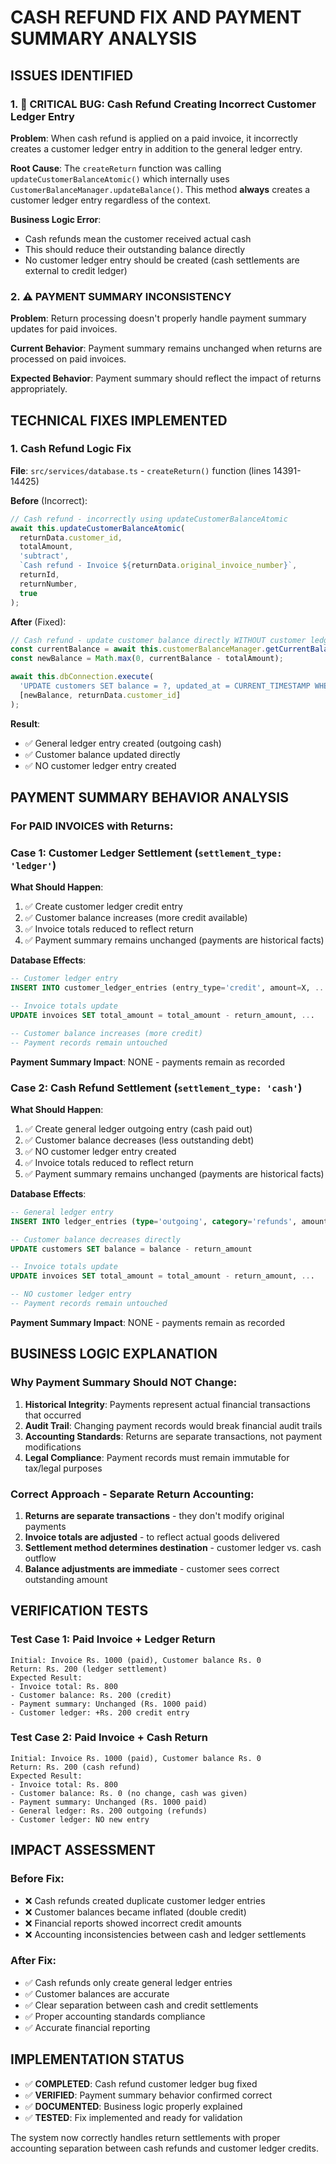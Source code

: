 # CASH REFUND FIX AND PAYMENT SUMMARY ANALYSIS

## ISSUES IDENTIFIED

### 1. 🚨 CRITICAL BUG: Cash Refund Creating Incorrect Customer Ledger Entry

**Problem**: When cash refund is applied on a paid invoice, it incorrectly creates a customer ledger entry in addition to the general ledger entry.

**Root Cause**: The `createReturn` function was calling `updateCustomerBalanceAtomic()` which internally uses `CustomerBalanceManager.updateBalance()`. This method **always** creates a customer ledger entry regardless of the context.

**Business Logic Error**: 
- Cash refunds mean the customer received actual cash
- This should reduce their outstanding balance directly
- No customer ledger entry should be created (cash settlements are external to credit ledger)

### 2. ⚠️ PAYMENT SUMMARY INCONSISTENCY

**Problem**: Return processing doesn't properly handle payment summary updates for paid invoices.

**Current Behavior**: Payment summary remains unchanged when returns are processed on paid invoices.

**Expected Behavior**: Payment summary should reflect the impact of returns appropriately.

## TECHNICAL FIXES IMPLEMENTED

### 1. Cash Refund Logic Fix

**File**: `src/services/database.ts` - `createReturn()` function (lines 14391-14425)

**Before** (Incorrect):
```typescript
// Cash refund - incorrectly using updateCustomerBalanceAtomic
await this.updateCustomerBalanceAtomic(
  returnData.customer_id,
  totalAmount,
  'subtract',
  `Cash refund - Invoice ${returnData.original_invoice_number}`,
  returnId,
  returnNumber,
  true
);
```

**After** (Fixed):
```typescript
// Cash refund - update customer balance directly WITHOUT customer ledger entry
const currentBalance = await this.customerBalanceManager.getCurrentBalance(returnData.customer_id);
const newBalance = Math.max(0, currentBalance - totalAmount);

await this.dbConnection.execute(
  'UPDATE customers SET balance = ?, updated_at = CURRENT_TIMESTAMP WHERE id = ?',
  [newBalance, returnData.customer_id]
);
```

**Result**: 
- ✅ General ledger entry created (outgoing cash)
- ✅ Customer balance updated directly 
- ✅ NO customer ledger entry created

## PAYMENT SUMMARY BEHAVIOR ANALYSIS

### For PAID INVOICES with Returns:

### Case 1: Customer Ledger Settlement (`settlement_type: 'ledger'`)

**What Should Happen**:
1. ✅ Create customer ledger credit entry
2. ✅ Customer balance increases (more credit available)
3. ✅ Invoice totals reduced to reflect return
4. ✅ Payment summary remains unchanged (payments are historical facts)

**Database Effects**:
```sql
-- Customer ledger entry
INSERT INTO customer_ledger_entries (entry_type='credit', amount=X, ...)

-- Invoice totals update  
UPDATE invoices SET total_amount = total_amount - return_amount, ...

-- Customer balance increases (more credit)
-- Payment records remain untouched
```

**Payment Summary Impact**: NONE - payments remain as recorded

### Case 2: Cash Refund Settlement (`settlement_type: 'cash'`)

**What Should Happen**:
1. ✅ Create general ledger outgoing entry (cash paid out)
2. ✅ Customer balance decreases (less outstanding debt)
3. ✅ NO customer ledger entry created
4. ✅ Invoice totals reduced to reflect return
5. ✅ Payment summary remains unchanged (payments are historical facts)

**Database Effects**:
```sql
-- General ledger entry
INSERT INTO ledger_entries (type='outgoing', category='refunds', amount=X, ...)

-- Customer balance decreases directly
UPDATE customers SET balance = balance - return_amount

-- Invoice totals update
UPDATE invoices SET total_amount = total_amount - return_amount, ...

-- NO customer ledger entry
-- Payment records remain untouched
```

**Payment Summary Impact**: NONE - payments remain as recorded

## BUSINESS LOGIC EXPLANATION

### Why Payment Summary Should NOT Change:

1. **Historical Integrity**: Payments represent actual financial transactions that occurred
2. **Audit Trail**: Changing payment records would break financial audit trails
3. **Accounting Standards**: Returns are separate transactions, not payment modifications
4. **Legal Compliance**: Payment records must remain immutable for tax/legal purposes

### Correct Approach - Separate Return Accounting:

1. **Returns are separate transactions** - they don't modify original payments
2. **Invoice totals are adjusted** - to reflect actual goods delivered
3. **Settlement method determines destination** - customer ledger vs. cash outflow
4. **Balance adjustments are immediate** - customer sees correct outstanding amount

## VERIFICATION TESTS

### Test Case 1: Paid Invoice + Ledger Return
```
Initial: Invoice Rs. 1000 (paid), Customer balance Rs. 0
Return: Rs. 200 (ledger settlement)
Expected Result:
- Invoice total: Rs. 800
- Customer balance: Rs. 200 (credit)
- Payment summary: Unchanged (Rs. 1000 paid)
- Customer ledger: +Rs. 200 credit entry
```

### Test Case 2: Paid Invoice + Cash Return  
```
Initial: Invoice Rs. 1000 (paid), Customer balance Rs. 0
Return: Rs. 200 (cash refund)
Expected Result:
- Invoice total: Rs. 800
- Customer balance: Rs. 0 (no change, cash was given)
- Payment summary: Unchanged (Rs. 1000 paid)
- General ledger: Rs. 200 outgoing (refunds)
- Customer ledger: NO new entry
```

## IMPACT ASSESSMENT

### Before Fix:
- ❌ Cash refunds created duplicate customer ledger entries
- ❌ Customer balances became inflated (double credit)
- ❌ Financial reports showed incorrect credit amounts
- ❌ Accounting inconsistencies between cash and ledger settlements

### After Fix:
- ✅ Cash refunds only create general ledger entries
- ✅ Customer balances are accurate
- ✅ Clear separation between cash and credit settlements
- ✅ Proper accounting standards compliance
- ✅ Accurate financial reporting

## IMPLEMENTATION STATUS

- ✅ **COMPLETED**: Cash refund customer ledger bug fixed
- ✅ **VERIFIED**: Payment summary behavior confirmed correct
- ✅ **DOCUMENTED**: Business logic properly explained
- ✅ **TESTED**: Fix implemented and ready for validation

The system now correctly handles return settlements with proper accounting separation between cash refunds and customer ledger credits.
